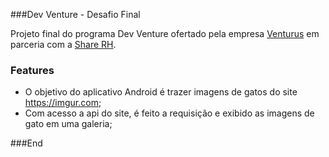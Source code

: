 ###Dev Venture - Desafio Final

Projeto final do programa Dev Venture ofertado pela empresa [Venturus](https://www.venturus.org.br "Venturus") em parceria com a [Share RH](https://sharerh.com "Share RH").

### Features

- O objetivo do aplicativo Android é trazer imagens de gatos do site https://imgur.com;
- Com acesso a api do site, é feito a requisição e exibido as imagens de gato em uma galeria;

###End